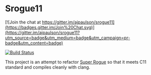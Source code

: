 # Srogue11

[![Join the chat at https://gitter.im/ajpaulson/srogue11](https://badges.gitter.im/Join%20Chat.svg)](https://gitter.im/ajpaulson/srogue11?utm_source=badge&utm_medium=badge&utm_campaign=pr-badge&utm_content=badge)

[![Build Status](https://travis-ci.org/ajpaulson/srogue11.svg?branch=master)](https://travis-ci.org/ajpaulson/srogue11)

This project is an attempt to refactor [Super Rogue](https://github.com/roguelikerestorationproject/srogue) so that it meets C11 standard and compiles cleanly with clang.
